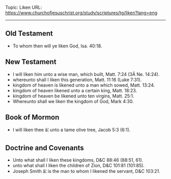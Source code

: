 Topic: Liken
URL: https://www.churchofjesuschrist.org/study/scriptures/tg/liken?lang=eng

---

## Old Testament

- To whom then will ye liken God, Isa. 40:18.

## New Testament

- I will liken him unto a wise man, which built, Matt. 7:24 (3Â Ne. 14:24).
- whereunto shall I liken this generation, Matt. 11:16 (Luke 7:31).
- kingdom of heaven is likened unto a man which sowed, Matt. 13:24.
- kingdom of heaven likened unto a certain king, Matt. 18:23.
- kingdom of heaven be likened unto ten virgins, Matt. 25:1.
- Whereunto shall we liken the kingdom of God, Mark 4:30.

## Book of Mormon

- I will liken thee â¦ unto a tame olive tree, Jacob 5:3 (6:1).

## Doctrine and Covenants

- Unto what shall I liken these kingdoms, D&C 88:46 (88:51, 61).
- unto what shall I liken the children of Zion, D&C 101:81 (101:85).
- Joseph Smith â¦ is the man to whom I likened the servant, D&C 103:21.

